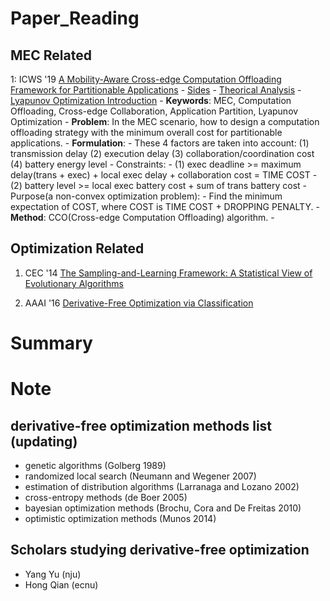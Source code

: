 # Paper_Reading
## MEC Related
  1: ICWS '19 [A Mobility-Aware Cross-edge Computation Offloading Framework
  for Partitionable Applications](https://www.researchgate.net/profile/Hailiang-Zhao-4/publication/335464610_A_Mobility-Aware_Cross-Edge_Computation_Offloading_Framework_for_Partitionable_Applications/links/5d7b8a024585155f1e3f2bca/A-Mobility-Aware-Cross-Edge-Computation-Offloading-Framework-for-Partitionable-Applications.pdf)
    - [Sides](http://hliangzhao.me/slides/cross_edge.pdf)
    - [Theorical Analysis](http://hliangzhao.me/papers/Theoretical_analysis.pdf)
    - [Lyapunov Optimization Introduction](http://hliangzhao.me/math/Lyapunov_optimization.pdf)
    - **Keywords**: MEC, Computation Offloading, Cross-edge Collaboration, Application Partition, Lyapunov Optimization
    - **Problem**: In the MEC scenario, how to design a computation offloading strategy with the minimum overall cost for partitionable applications.
    - **Formulation**: 
      - These 4 factors are taken into account: (1) transmission delay (2) execution delay (3) collaboration/coordination cost (4) battery energy level
      - Constraints:
        - (1) exec deadline >= maximum delay(trans + exec) + local exec delay + collaboration cost = TIME COST
        - (2) battery level >= local exec battery cost + sum of trans battery cost
      - Purpose(a non-convex optimization problem):
        - Find the minimum expectation of COST, where COST is TIME COST + DROPPING PENALTY.
    - **Method**: CCO(Cross-edge Computation Offloading) algorithm.
    - 

## Optimization Related
1. CEC '14 [The Sampling-and-Learning Framework: A Statistical View of Evolutionary Algorithms](https://www.researchgate.net/publication/259893738_The_Sampling-and-Learning_Framework_A_Statistical_View_of_Evolutionary_Algorithms#fullTextFileContent)

2. AAAI '16 [Derivative-Free Optimization via Classification](https://www.researchgate.net/publication/303487232_Derivative-Free_Optimization_via_Classification)




# Summary



# Note
## derivative-free optimization methods list (updating)
  - genetic algorithms (Golberg 1989)
  - randomized local search (Neumann and Wegener 2007)
  - estimation of distribution algorithms (Larranaga and Lozano 2002)
  - cross-entropy methods (de Boer 2005)
  - bayesian optimization methods (Brochu, Cora and De Freitas 2010)
  - optimistic optimization methods (Munos 2014)

## Scholars studying derivative-free optimization
  - Yang Yu (nju)
  - Hong Qian (ecnu)

